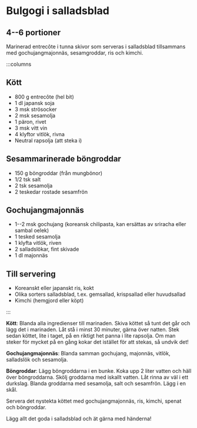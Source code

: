 # Bulgogi i salladsblad

## 4--6 portioner

Marinerad entrecôte i tunna skivor som serveras i salladsblad tillsammans med
gochujangmajonnäs, sesamgroddar, ris och kimchi.

:::columns

## Kött

- 800 g entrecôte (hel bit)
- 1 dl japansk soja
- 3 msk strösocker
- 2 msk sesamolja
- 1 päron, rivet
- 3 msk vitt vin
- 4 klyftor vitlök, rivna
- Neutral rapsolja (att steka i)

## Sesammarinerade böngroddar

- 150 g böngroddar (från mungbönor)
- 1/2 tsk salt
- 2 tsk sesamolja
- 2 teskedar rostade sesamfrön

## Gochujangmajonnäs

- 1--2 msk gochujang (koreansk chilipasta, kan ersättas av sriracha eller sambal oelek)
- 1 tesked sesamolja
- 1 klyfta vitlök, riven
- 2 salladslökar, fint skivade
- 1 dl majonnäs

## Till servering

- Koreanskt eller japanskt ris, kokt
- Olika sorters salladsblad, t.ex. gemsallad, krispsallad eller huvudsallad
- Kimchi (hemgjord eller köpt)

:::

**Kött**: Blanda alla ingredienser till marinaden. Skiva köttet så tunt det går och
lägg det i marinaden. Låt stå i minst 30 minuter, gärna över natten. Stek sedan
köttet, lite i taget, på en riktigt het panna i lite rapsolja. Om man steker för
mycket på en gång kokar det istället för att stekas, så undvik det!

**Gochujangmajonnäs**: Blanda samman gochujang, majonnäs, vitlök, salladslök och
sesamolja.

**Böngroddar**: Lägg böngroddarna i en bunke. Koka upp 2 liter vatten och häll
över böngroddarna. Skölj groddarna med iskallt vatten. Låt rinna av väl i ett
durkslag. Blanda groddarna med sesamolja, salt och sesamfrön. Lägg i en skål.

Servera det nystekta köttet med gochujangmajonnäs, ris, kimchi, spenat och
böngroddar.

Lägg allt det goda i salladsblad och ät gärna med händerna!
